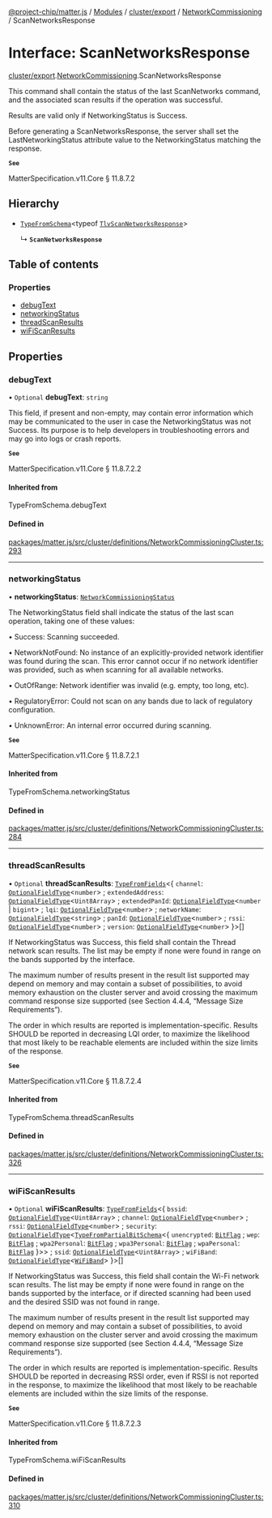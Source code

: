 [@project-chip/matter.js](../README.md) / [Modules](../modules.md) / [cluster/export](../modules/cluster_export.md) / [NetworkCommissioning](../modules/cluster_export.NetworkCommissioning.md) / ScanNetworksResponse

# Interface: ScanNetworksResponse

[cluster/export](../modules/cluster_export.md).[NetworkCommissioning](../modules/cluster_export.NetworkCommissioning.md).ScanNetworksResponse

This command shall contain the status of the last ScanNetworks command, and the associated scan results if the
operation was successful.

Results are valid only if NetworkingStatus is Success.

Before generating a ScanNetworksResponse, the server shall set the LastNetworkingStatus attribute value to the
NetworkingStatus matching the response.

**`See`**

MatterSpecification.v11.Core § 11.8.7.2

## Hierarchy

- [`TypeFromSchema`](../modules/tlv_export.md#typefromschema)\<typeof [`TlvScanNetworksResponse`](../modules/cluster_export.NetworkCommissioning.md#tlvscannetworksresponse)\>

  ↳ **`ScanNetworksResponse`**

## Table of contents

### Properties

- [debugText](cluster_export.NetworkCommissioning.ScanNetworksResponse.md#debugtext)
- [networkingStatus](cluster_export.NetworkCommissioning.ScanNetworksResponse.md#networkingstatus)
- [threadScanResults](cluster_export.NetworkCommissioning.ScanNetworksResponse.md#threadscanresults)
- [wiFiScanResults](cluster_export.NetworkCommissioning.ScanNetworksResponse.md#wifiscanresults)

## Properties

### debugText

• `Optional` **debugText**: `string`

This field, if present and non-empty, may contain error information which may be communicated to the user in
case the NetworkingStatus was not Success. Its purpose is to help developers in troubleshooting errors and
may go into logs or crash reports.

**`See`**

MatterSpecification.v11.Core § 11.8.7.2.2

#### Inherited from

TypeFromSchema.debugText

#### Defined in

[packages/matter.js/src/cluster/definitions/NetworkCommissioningCluster.ts:293](https://github.com/project-chip/matter.js/blob/5f71eedebdb9fa54338bde320c311bb359b7455d/packages/matter.js/src/cluster/definitions/NetworkCommissioningCluster.ts#L293)

___

### networkingStatus

• **networkingStatus**: [`NetworkCommissioningStatus`](../enums/cluster_export.NetworkCommissioning.NetworkCommissioningStatus.md)

The NetworkingStatus field shall indicate the status of the last scan operation, taking one of these values:

  • Success: Scanning succeeded.

  • NetworkNotFound: No instance of an explicitly-provided network identifier was found during the scan.
    This error cannot occur if no network identifier was provided, such as when scanning for all available
    networks.

  • OutOfRange: Network identifier was invalid (e.g. empty, too long, etc).

  • RegulatoryError: Could not scan on any bands due to lack of regulatory configuration.

  • UnknownError: An internal error occurred during scanning.

**`See`**

MatterSpecification.v11.Core § 11.8.7.2.1

#### Inherited from

TypeFromSchema.networkingStatus

#### Defined in

[packages/matter.js/src/cluster/definitions/NetworkCommissioningCluster.ts:284](https://github.com/project-chip/matter.js/blob/5f71eedebdb9fa54338bde320c311bb359b7455d/packages/matter.js/src/cluster/definitions/NetworkCommissioningCluster.ts#L284)

___

### threadScanResults

• `Optional` **threadScanResults**: [`TypeFromFields`](../modules/tlv_export.md#typefromfields)\<\{ `channel`: [`OptionalFieldType`](tlv_export.OptionalFieldType.md)\<`number`\> ; `extendedAddress`: [`OptionalFieldType`](tlv_export.OptionalFieldType.md)\<`Uint8Array`\> ; `extendedPanId`: [`OptionalFieldType`](tlv_export.OptionalFieldType.md)\<`number` \| `bigint`\> ; `lqi`: [`OptionalFieldType`](tlv_export.OptionalFieldType.md)\<`number`\> ; `networkName`: [`OptionalFieldType`](tlv_export.OptionalFieldType.md)\<`string`\> ; `panId`: [`OptionalFieldType`](tlv_export.OptionalFieldType.md)\<`number`\> ; `rssi`: [`OptionalFieldType`](tlv_export.OptionalFieldType.md)\<`number`\> ; `version`: [`OptionalFieldType`](tlv_export.OptionalFieldType.md)\<`number`\>  }\>[]

If NetworkingStatus was Success, this field shall contain the Thread network scan results. The list may be
empty if none were found in range on the bands supported by the interface.

The maximum number of results present in the result list supported may depend on memory and may contain a
subset of possibilities, to avoid memory exhaustion on the cluster server and avoid crossing the maximum
command response size supported (see Section 4.4.4, “Message Size Requirements”).

The order in which results are reported is implementation-specific. Results SHOULD be reported in decreasing
LQI order, to maximize the likelihood that most likely to be reachable elements are included within the size
limits of the response.

**`See`**

MatterSpecification.v11.Core § 11.8.7.2.4

#### Inherited from

TypeFromSchema.threadScanResults

#### Defined in

[packages/matter.js/src/cluster/definitions/NetworkCommissioningCluster.ts:326](https://github.com/project-chip/matter.js/blob/5f71eedebdb9fa54338bde320c311bb359b7455d/packages/matter.js/src/cluster/definitions/NetworkCommissioningCluster.ts#L326)

___

### wiFiScanResults

• `Optional` **wiFiScanResults**: [`TypeFromFields`](../modules/tlv_export.md#typefromfields)\<\{ `bssid`: [`OptionalFieldType`](tlv_export.OptionalFieldType.md)\<`Uint8Array`\> ; `channel`: [`OptionalFieldType`](tlv_export.OptionalFieldType.md)\<`number`\> ; `rssi`: [`OptionalFieldType`](tlv_export.OptionalFieldType.md)\<`number`\> ; `security`: [`OptionalFieldType`](tlv_export.OptionalFieldType.md)\<[`TypeFromPartialBitSchema`](../modules/schema_export.md#typefrompartialbitschema)\<\{ `unencrypted`: [`BitFlag`](../modules/schema_export.md#bitflag) ; `wep`: [`BitFlag`](../modules/schema_export.md#bitflag) ; `wpa2Personal`: [`BitFlag`](../modules/schema_export.md#bitflag) ; `wpa3Personal`: [`BitFlag`](../modules/schema_export.md#bitflag) ; `wpaPersonal`: [`BitFlag`](../modules/schema_export.md#bitflag)  }\>\> ; `ssid`: [`OptionalFieldType`](tlv_export.OptionalFieldType.md)\<`Uint8Array`\> ; `wiFiBand`: [`OptionalFieldType`](tlv_export.OptionalFieldType.md)\<[`WiFiBand`](../enums/cluster_export.NetworkCommissioning.WiFiBand.md)\>  }\>[]

If NetworkingStatus was Success, this field shall contain the Wi-Fi network scan results. The list may be
empty if none were found in range on the bands supported by the interface, or if directed scanning had been
used and the desired SSID was not found in range.

The maximum number of results present in the result list supported may depend on memory and may contain a
subset of possibilities, to avoid memory exhaustion on the cluster server and avoid crossing the maximum
command response size supported (see Section 4.4.4, “Message Size Requirements”).

The order in which results are reported is implementation-specific. Results SHOULD be reported in decreasing
RSSI order, even if RSSI is not reported in the response, to maximize the likelihood that most likely to be
reachable elements are included within the size limits of the response.

**`See`**

MatterSpecification.v11.Core § 11.8.7.2.3

#### Inherited from

TypeFromSchema.wiFiScanResults

#### Defined in

[packages/matter.js/src/cluster/definitions/NetworkCommissioningCluster.ts:310](https://github.com/project-chip/matter.js/blob/5f71eedebdb9fa54338bde320c311bb359b7455d/packages/matter.js/src/cluster/definitions/NetworkCommissioningCluster.ts#L310)
